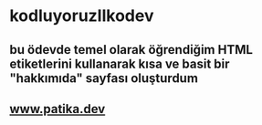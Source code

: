 # kodluyoruzIlkodev
## bu ödevde temel olarak öğrendiğim HTML etiketlerini kullanarak kısa ve basit bir "hakkımıda" sayfası oluşturdum
## www.patika.dev
